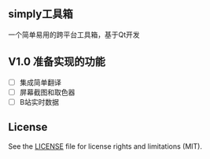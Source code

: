 ## simply工具箱

一个简单易用的跨平台工具箱，基于Qt开发
## V1.0 准备实现的功能

- [ ] 集成简单翻译
- [ ] 屏幕截图和取色器
- [ ] B站实时数据
## License

See the [LICENSE](LICENSE) file for license rights and limitations (MIT).
